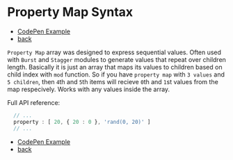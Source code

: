 # Property Map Syntax

- [CodePen Example](http://codepen.io/sol0mka/pen/WxpGNm?editors=0010)
- [back](/api/readme.md)

`Property Map` array was designed to express sequential values. Often used with `Burst` and `Stagger` modules to generate values that repeat over children length. Basically it is just an array that maps its values to children based on child index with `mod` function. So if you have `property map` with `3 values` and `5 children`, then `4`th and `5`th items will recieve `0`th and `1`st values from the map respecively. Works with any values inside the array.


Full API reference:

```javascript
  // ...
  property : [ 20, { 20 : 0 }, 'rand(0, 20)' ]
  // ...

```

- [CodePen Example](http://codepen.io/sol0mka/pen/WxpGNm?editors=0010)
- [back](/api/readme.md)